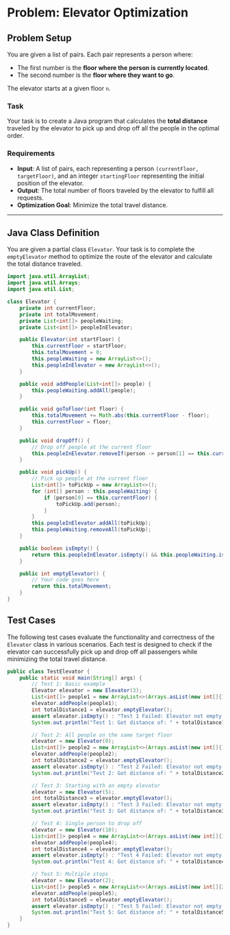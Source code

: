 # Problem: Elevator Optimization

## Problem Setup

You are given a list of pairs. Each pair represents a person where:
- The first number is the **floor where the person is currently located**.
- The second number is the **floor where they want to go**.

The elevator starts at a given floor `n`.

### Task

Your task is to create a Java program that calculates the **total distance** traveled by the elevator to pick up and drop off all the people in the optimal order.

### Requirements

- **Input**: A list of pairs, each representing a person `(currentFloor, targetFloor)`, and an integer `startingFloor` representing the initial position of the elevator.
- **Output**: The total number of floors traveled by the elevator to fulfill all requests.
- **Optimization Goal**: Minimize the total travel distance.

---

## Java Class Definition

You are given a partial class `Elevator`. Your task is to complete the `emptyElevator` method to optimize the route of the elevator and calculate the total distance traveled.

```java
import java.util.ArrayList;
import java.util.Arrays;
import java.util.List;

class Elevator {
    private int currentFloor;
    private int totalMovement;
    private List<int[]> peopleWaiting;
    private List<int[]> peopleInElevator;

    public Elevator(int startFloor) {
        this.currentFloor = startFloor;
        this.totalMovement = 0;
        this.peopleWaiting = new ArrayList<>();
        this.peopleInElevator = new ArrayList<>();
    }

    public void addPeople(List<int[]> people) {
        this.peopleWaiting.addAll(people);
    }

    public void goToFloor(int floor) {
        this.totalMovement += Math.abs(this.currentFloor - floor);
        this.currentFloor = floor;
    }

    public void dropOff() {
        // Drop off people at the current floor
        this.peopleInElevator.removeIf(person -> person[1] == this.currentFloor);
    }

    public void pickUp() {
        // Pick up people at the current floor
        List<int[]> toPickUp = new ArrayList<>();
        for (int[] person : this.peopleWaiting) {
            if (person[0] == this.currentFloor) {
                toPickUp.add(person);
            }
        }
        this.peopleInElevator.addAll(toPickUp);
        this.peopleWaiting.removeAll(toPickUp);
    }

    public boolean isEmpty() {
        return this.peopleInElevator.isEmpty() && this.peopleWaiting.isEmpty();
    }

    public int emptyElevator() {
        // Your code goes here
        return this.totalMovement;
    }
}
```

## Test Cases

The following test cases evaluate the functionality and correctness of the `Elevator` class in various scenarios. Each test is designed to check if the elevator can successfully pick up and drop off all passengers while minimizing the total travel distance.

```java
public class TestElevator {
    public static void main(String[] args) {
        // Test 1: Basic example
        Elevator elevator = new Elevator(3);
        List<int[]> people1 = new ArrayList<>(Arrays.asList(new int[]{1, 5}, new int[]{6, 2}, new int[]{4, 3}, new int[]{3, 8}));
        elevator.addPeople(people1);
        int totalDistance1 = elevator.emptyElevator();
        assert elevator.isEmpty() : "Test 1 Failed: Elevator not empty!";
        System.out.println("Test 1: Got distance of: " + totalDistance1);

        // Test 2: All people on the same target floor
        elevator = new Elevator(0);
        List<int[]> people2 = new ArrayList<>(Arrays.asList(new int[]{1, 3}, new int[]{2, 3}, new int[]{0, 3}));
        elevator.addPeople(people2);
        int totalDistance2 = elevator.emptyElevator();
        assert elevator.isEmpty() : "Test 2 Failed: Elevator not empty!";
        System.out.println("Test 2: Got distance of: " + totalDistance2);

        // Test 3: Starting with an empty elevator
        elevator = new Elevator(5);
        int totalDistance3 = elevator.emptyElevator();
        assert elevator.isEmpty() : "Test 3 Failed: Elevator not empty!";
        System.out.println("Test 3: Got distance of: " + totalDistance3);

        // Test 4: Single person to drop off
        elevator = new Elevator(10);
        List<int[]> people4 = new ArrayList<>(Arrays.asList(new int[]{10, 0}));
        elevator.addPeople(people4);
        int totalDistance4 = elevator.emptyElevator();
        assert elevator.isEmpty() : "Test 4 Failed: Elevator not empty!";
        System.out.println("Test 4: Got distance of: " + totalDistance4);

        // Test 5: Multiple stops
        elevator = new Elevator(2);
        List<int[]> people5 = new ArrayList<>(Arrays.asList(new int[]{2, 10}, new int[]{10, 3}, new int[]{5, 12}, new int[]{3, 1}, new int[]{6, 8}, new int[]{8, 2}, new int[]{4, 7}, new int[]{7, 5}, new int[]{12, 1}, new int[]{1, 6}));
        elevator.addPeople(people5);
        int totalDistance5 = elevator.emptyElevator();
        assert elevator.isEmpty() : "Test 5 Failed: Elevator not empty!";
        System.out.println("Test 5: Got distance of: " + totalDistance5);
    }
}
```
